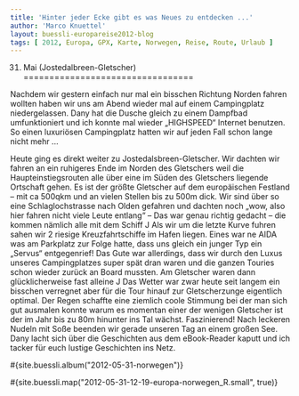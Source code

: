 ```yaml
---
title: 'Hinter jeder Ecke gibt es was Neues zu entdecken ...'
author: 'Marco Knuettel'
layout: buessli-europareise2012-blog
tags: [ 2012, Europa, GPX, Karte, Norwegen, Reise, Route, Urlaub ]
---
```

31. Mai (Jostedalbreen-Gletscher)
=================================

Nachdem wir gestern einfach nur mal ein bisschen Richtung Norden fahren wollten haben wir uns am Abend 
wieder mal auf einem Campingplatz niedergelassen. Dany hat die Dusche gleich zu einem Dampfbad 
umfunktioniert und ich konnte mal wieder „HIGHSPEED“ Internet benutzen. So einen luxuriösen 
Campingplatz hatten wir auf jeden Fall schon lange nicht mehr ...

Heute ging es direkt weiter zu Jostedalsbreen-Gletscher. Wir dachten wir fahren an ein ruhigeres 
Ende im Norden des Gletschers weil die Haupteinstiegsrouten alle über eine im Süden des Gletschers 
liegende Ortschaft gehen. Es ist der größte Gletscher auf dem europäischen Festland – mit ca 500qkm 
und an vielen Stellen bis zu 500m dick. Wir sind über so eine Schlaglochstrasse nach Olden gefahren 
und dachten noch „wow, also hier fahren nicht viele Leute entlang“ – Das war genau richtig gedacht – 
die kommen nämlich alle mit dem Schiff J Als wir um die letzte Kurve fuhren sahen wir 2 riesige 
Kreuzfahrtschiffe im Hafen liegen. Eines war ne AIDA was am Parkplatz zur Folge hatte, dass uns 
gleich ein junger Typ ein „Servus“ entgegenrief! Das Gute war allerdings, dass wir durch den Luxus 
unseres Campingplatzes super spät dran waren und die ganzen Touries schon wieder zurück an Board 
mussten. Am Gletscher waren dann glücklicherweise fast alleine J Das Wetter war zwar heute seit 
langem ein bisschen verregnet aber für die Tour hinauf zur Gletscherzunge eigentlich optimal. Der 
Regen schaffte eine ziemlich coole Stimmung bei der man sich gut ausmalen konnte warum es momentan 
einer der wenigen Gletscher ist der im Jahr bis zu 80m hinunter ins Tal wächst. Faszinierend! Nach 
leckeren Nudeln mit Soße beenden wir gerade unseren Tag an einem großen See. Dany lacht sich über 
die Geschichten aus dem eBook-Reader kaputt und ich tacker für euch lustige Geschichten ins Netz.

#{site.buessli.album("2012-05-31-norwegen")}

#{site.buessli.map("2012-05-31-12-19-europa-norwegen_R.small", true)}
